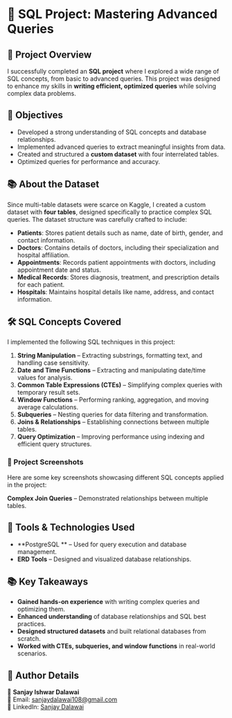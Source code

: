 # 🚀 SQL Project: Mastering Advanced Queries

## 📌 Project Overview
I successfully completed an **SQL project** where I explored a wide range of SQL concepts, from basic to advanced queries. This project was designed to enhance my skills in **writing efficient, optimized queries** while solving complex data problems.

## 🎯 Objectives
- Developed a strong understanding of SQL concepts and database relationships.
- Implemented advanced queries to extract meaningful insights from data.
- Created and structured a **custom dataset** with four interrelated tables.
- Optimized queries for performance and accuracy.

## 📚 About the Dataset
Since multi-table datasets were scarce on Kaggle, I created a custom dataset with **four tables**, designed specifically to practice complex SQL queries. The dataset structure was carefully crafted to include:

- **Patients**: Stores patient details such as name, date of birth, gender, and contact information.
- **Doctors**: Contains details of doctors, including their specialization and hospital affiliation.
- **Appointments**: Records patient appointments with doctors, including appointment date and status.
- **Medical Records**: Stores diagnosis, treatment, and prescription details for each patient.
- **Hospitals**: Maintains hospital details like name, address, and contact information.

## 🛠 SQL Concepts Covered
I implemented the following SQL techniques in this project:

1. **String Manipulation** – Extracting substrings, formatting text, and handling case sensitivity.
2. **Date and Time Functions** – Extracting and manipulating date/time values for analysis.
3. **Common Table Expressions (CTEs)** – Simplifying complex queries with temporary result sets.
4. **Window Functions** – Performing ranking, aggregation, and moving average calculations.
5. **Subqueries** – Nesting queries for data filtering and transformation.
6. **Joins & Relationships** – Establishing connections between multiple tables.
7. **Query Optimization** – Improving performance using indexing and efficient query structures.

### 📸 Project Screenshots
Here are some key screenshots showcasing different SQL concepts applied in the project:

 **Complex Join Queries** – Demonstrated relationships between multiple tables.



## 🔧 Tools & Technologies Used
- **PostgreSQL ** – Used for query execution and database management.
- **ERD Tools** – Designed and visualized database relationships.

## 📚 Key Takeaways
- **Gained hands-on experience** with writing complex queries and optimizing them.
- **Enhanced understanding** of database relationships and SQL best practices.
- **Designed structured datasets** and built relational databases from scratch.
- **Worked with CTEs, subqueries, and window functions** in real-world scenarios.


## 📢 Author Details
📝 **Sanjay Ishwar Dalawai**  
📧 Email: [sanjaydalawai108@gmail.com](mailto:sanjaydalawai108@gmail.com)  
🔗 LinkedIn: [Sanjay Dalawai](https://www.linkedin.com/in/sanjay-dalawai-460a20216/)  

